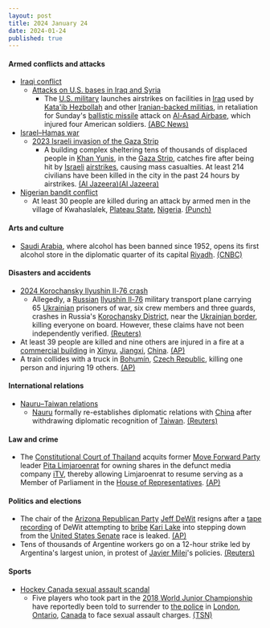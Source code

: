 ```yaml
---
layout: post
title: 2024 January 24
date: 2024-01-24
published: true
---
```



#### Armed conflicts and attacks

* [Iraqi conflict](https://en.wikipedia.org/wiki/Iraqi_conflict "Iraqi conflict")
  * [Attacks on U.S. bases in Iraq and Syria](https://en.wikipedia.org/wiki/Attacks_on_U.S._bases_in_Iraq%2C_Jordan%2C_and_Syria_%282023%E2%80%93present%29 "Attacks on U.S. bases in Iraq, Jordan, and Syria (2023–present)")
    * The [U.S. military](https://en.wikipedia.org/wiki/United_States_Armed_Forces "United States Armed Forces") launches airstrikes on facilities in [Iraq](https://en.wikipedia.org/wiki/Iraq "Iraq") used by [Kata'ib Hezbollah](https://en.wikipedia.org/wiki/Kata%27ib_Hezbollah "Kata'ib Hezbollah") and other [Iranian-backed militias](https://en.wikipedia.org/wiki/Islamic_Resistance_in_Iraq "Islamic Resistance in Iraq"), in retaliation for Sunday's [ballistic missile](https://en.wikipedia.org/wiki/Ballistic_missile "Ballistic missile") attack on [Al-Asad Airbase](https://en.wikipedia.org/wiki/Al-Asad_Airbase "Al-Asad Airbase"), which injured four American soldiers. [(ABC News)](https://abcnews.go.com/Politics/us-stages-retaliatory-airstrikes-iran-backed-militias-iraq/story?id=106609312)
* [Israel–Hamas war](https://en.wikipedia.org/wiki/Israel%E2%80%93Hamas_war "Israel–Hamas war")
  * [2023 Israeli invasion of the Gaza Strip](https://en.wikipedia.org/wiki/2023_Israeli_invasion_of_the_Gaza_Strip "2023 Israeli invasion of the Gaza Strip")
    * A building complex sheltering tens of thousands of displaced people in [Khan Yunis](https://en.wikipedia.org/wiki/Khan_Yunis "Khan Yunis"), in the [Gaza Strip](https://en.wikipedia.org/wiki/Gaza_Strip "Gaza Strip"), catches fire after being hit by [Israeli](https://en.wikipedia.org/wiki/Israel "Israel") [airstrikes](https://en.wikipedia.org/wiki/Airstrike "Airstrike"), causing mass casualties. At least 214 civilians have been killed in the city in the past 24 hours by airstrikes. [(Al Jazeera)](https://www.aljazeera.com/news/liveblog/2024/1/24/israels-war-on-gaza-live-14-killed-as-israel-hits-two-homes-in-jabalia?update=2645371)[(Al Jazeera)](https://www.aljazeera.com/news/liveblog/2024/1/24/israels-war-on-gaza-live-14-killed-as-israel-hits-two-homes-in-jabalia?update=2645371)
* [Nigerian bandit conflict](https://en.wikipedia.org/wiki/Nigerian_bandit_conflict "Nigerian bandit conflict")
  * At least 30 people are killed during an attack by armed men in the village of Kwahaslalek, [Plateau State](https://en.wikipedia.org/wiki/Plateau_State "Plateau State"), [Nigeria](https://en.wikipedia.org/wiki/Nigeria "Nigeria"). [(Punch)](https://punchng.com/breaking-gunmen-kill-30-in-fresh-plateau-attack/)

#### Arts and culture

* [Saudi Arabia](https://en.wikipedia.org/wiki/Saudi_Arabia "Saudi Arabia"), where alcohol has been banned since 1952, opens its first alcohol store in the diplomatic quarter of its capital [Riyadh](https://en.wikipedia.org/wiki/Riyadh "Riyadh"). [(CNBC)](https://www.cnbc.com/2024/01/24/saudi-arabia-opens-first-ever-alcohol-store-accessible-to-a-select-group.html)

#### Disasters and accidents

* [2024 Korochansky Ilyushin Il-76 crash](https://en.wikipedia.org/wiki/2024_Korochansky_Ilyushin_Il-76_crash "2024 Korochansky Ilyushin Il-76 crash")
  * Allegedly, a [Russian](https://en.wikipedia.org/wiki/Russia "Russia") [Ilyushin Il-76](https://en.wikipedia.org/wiki/Ilyushin_Il-76 "Ilyushin Il-76") military transport plane carrying 65 [Ukrainian](https://en.wikipedia.org/wiki/Ukraine "Ukraine") prisoners of war, six crew members and three guards, crashes in Russia's [Korochansky District](https://en.wikipedia.org/wiki/Korochansky_District "Korochansky District"), near the [Ukrainian border](https://en.wikipedia.org/wiki/Russia%E2%80%93Ukraine_border "Russia–Ukraine border"), killing everyone on board. However, these claims have not been independently verified. [(Reuters)](https://www.reuters.com/world/europe/russian-il-76-military-transport-plane-crashes-near-ukrainian-border-russian-2024-01-24/)
* At least 39 people are killed and nine others are injured in a fire at a [commercial building](https://en.wikipedia.org/wiki/Commercial_property "Commercial property") in [Xinyu](https://en.wikipedia.org/wiki/Xinyu "Xinyu"), [Jiangxi](https://en.wikipedia.org/wiki/Jiangxi "Jiangxi"), [China](https://en.wikipedia.org/wiki/China "China"). [(AP)](https://apnews.com/article/china-fire-jiangxi-21f70d2421e2df83c57eecd08f915d82)
* A train collides with a truck in [Bohumín](https://en.wikipedia.org/wiki/Bohum%C3%ADn "Bohumín"), [Czech Republic](https://en.wikipedia.org/wiki/Czech_Republic "Czech Republic"), killing one person and injuring 19 others. [(AP)](https://apnews.com/article/czech-train-truck-crash-bohumin-f5c3249347354723c6972015499c1c6e)

#### International relations

* [Nauru–Taiwan relations](https://en.wikipedia.org/wiki/Nauru%E2%80%93Taiwan_relations "Nauru–Taiwan relations")
  * [Nauru](https://en.wikipedia.org/wiki/Nauru "Nauru") formally re-establishes diplomatic relations with [China](https://en.wikipedia.org/wiki/China "China") after withdrawing diplomatic recognition of [Taiwan](https://en.wikipedia.org/wiki/Taiwan "Taiwan"). [(Reuters)](https://www.reuters.com/world/asia-pacific/china-nauru-re-establish-diplomatic-ties-state-media-2024-01-24/)

#### Law and crime

* The [Constitutional Court of Thailand](https://en.wikipedia.org/wiki/Constitutional_Court_of_Thailand "Constitutional Court of Thailand") acquits former [Move Forward Party](https://en.wikipedia.org/wiki/Move_Forward_Party "Move Forward Party") leader [Pita Limjaroenrat](https://en.wikipedia.org/wiki/Pita_Limjaroenrat "Pita Limjaroenrat") for owning shares in the defunct media company [iTV](https://en.wikipedia.org/wiki/ITV_%28Thailand%29 "ITV (Thailand)"), thereby allowing Limjaroenrat to resume serving as a Member of Parliament in the [House of Representatives](https://en.wikipedia.org/wiki/House_of_Representatives_%28Thailand%29 "House of Representatives (Thailand)"). [(AP)](https://apnews.com/article/thailand-election-pita-move-forward-court-fc24957735c693b21988029ebacec5f2)

#### Politics and elections

* The chair of the [Arizona Republican Party](https://en.wikipedia.org/wiki/Arizona_Republican_Party "Arizona Republican Party") [Jeff DeWit](https://en.wikipedia.org/wiki/Jeff_DeWit "Jeff DeWit") resigns after a [tape recording](https://en.wikipedia.org/wiki/Tape_recorder "Tape recorder") of DeWit attempting to [bribe](https://en.wikipedia.org/wiki/Bribe "Bribe") [Kari Lake](https://en.wikipedia.org/wiki/Kari_Lake "Kari Lake") into stepping down from the [United States Senate](https://en.wikipedia.org/wiki/United_States_Senate "United States Senate") race is leaked. [(AP)](https://apnews.com/article/jeff-dewit-resigns-kari-lake-recording-bribe-07319f36b057f804f880a7e07f8d16b1)
* Tens of thousands of Argentine workers go on a 12-hour strike led by Argentina's largest union, in protest of [Javier Milei](https://en.wikipedia.org/wiki/Javier_Milei "Javier Milei")'s policies. [(Reuters)](https://www.reuters.com/world/americas/argentina-labor-union-holds-strike-biggest-challenge-yet-milei-2024-01-24/)

#### Sports

* [Hockey Canada sexual assault scandal](https://en.wikipedia.org/wiki/Hockey_Canada_sexual_assault_scandal "Hockey Canada sexual assault scandal")
  * Five players who took part in the [2018 World Junior Championship](https://en.wikipedia.org/wiki/2018_World_Junior_Ice_Hockey_Championships "2018 World Junior Ice Hockey Championships") have reportedly been told to surrender to [the police](https://en.wikipedia.org/wiki/London_Police_Service "London Police Service") in [London](https://en.wikipedia.org/wiki/London%2C_Ontario "London, Ontario"), [Ontario](https://en.wikipedia.org/wiki/Ontario "Ontario"), [Canada](https://en.wikipedia.org/wiki/Canada "Canada") to face sexual assault charges. [(TSN)](https://www.tsn.ca/hockey-canada/report-five-members-of-canada-s-2018-wjc-team-told-to-surrender-to-london-police-1.2066984)
